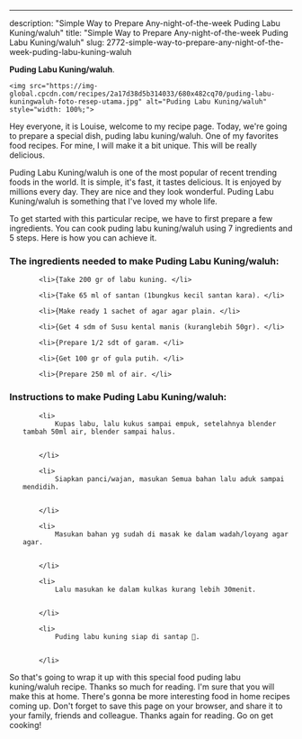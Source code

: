 ---
description: "Simple Way to Prepare Any-night-of-the-week Puding Labu Kuning/waluh"
title: "Simple Way to Prepare Any-night-of-the-week Puding Labu Kuning/waluh"
slug: 2772-simple-way-to-prepare-any-night-of-the-week-puding-labu-kuning-waluh

<p>
	<strong>Puding Labu Kuning/waluh</strong>. 
	
</p>
<p>
	
	<img src="https://img-global.cpcdn.com/recipes/2a17d38d5b314033/680x482cq70/puding-labu-kuningwaluh-foto-resep-utama.jpg" alt="Puding Labu Kuning/waluh" style="width: 100%;">
	
	
</p>
<p>
	Hey everyone, it is Louise, welcome to my recipe page. Today, we're going to prepare a special dish, puding labu kuning/waluh. One of my favorites food recipes. For mine, I will make it a bit unique. This will be really delicious.
</p>
	
<p>
	
</p>
<p>
	Puding Labu Kuning/waluh is one of the most popular of recent trending foods in the world. It is simple, it's fast, it tastes delicious. It is enjoyed by millions every day. They are nice and they look wonderful. Puding Labu Kuning/waluh is something that I've loved my whole life.
</p>

<p>
To get started with this particular recipe, we have to first prepare a few ingredients. You can cook puding labu kuning/waluh using 7 ingredients and 5 steps. Here is how you can achieve it.
</p>

<h3>The ingredients needed to make Puding Labu Kuning/waluh:</h3>

<ol>
	
		<li>{Take 200 gr of labu kuning. </li>
	
		<li>{Take 65 ml of santan (1bungkus kecil santan kara). </li>
	
		<li>{Make ready 1 sachet of agar agar plain. </li>
	
		<li>{Get 4 sdm of Susu kental manis (kuranglebih 50gr). </li>
	
		<li>{Prepare 1/2 sdt of garam. </li>
	
		<li>{Get 100 gr of gula putih. </li>
	
		<li>{Prepare 250 ml of air. </li>
	
</ol>
<p>
	
</p>

<h3>Instructions to make Puding Labu Kuning/waluh:</h3>

<ol>
	
		<li>
			Kupas labu, lalu kukus sampai empuk, setelahnya blender tambah 50ml air, blender sampai halus.
			
			
		</li>
	
		<li>
			Siapkan panci/wajan, masukan Semua bahan lalu aduk sampai mendidih.
			
			
		</li>
	
		<li>
			Masukan bahan yg sudah di masak ke dalam wadah/loyang agar agar.
			
			
		</li>
	
		<li>
			Lalu masukan ke dalam kulkas kurang lebih 30menit.
			
			
		</li>
	
		<li>
			Puding labu kuning siap di santap 🤤.
			
			
		</li>
	
</ol>

<p>
	
</p>

<p>
	So that's going to wrap it up with this special food puding labu kuning/waluh recipe. Thanks so much for reading. I'm sure that you will make this at home. There's gonna be more interesting food in home recipes coming up. Don't forget to save this page on your browser, and share it to your family, friends and colleague. Thanks again for reading. Go on get cooking!
</p>
